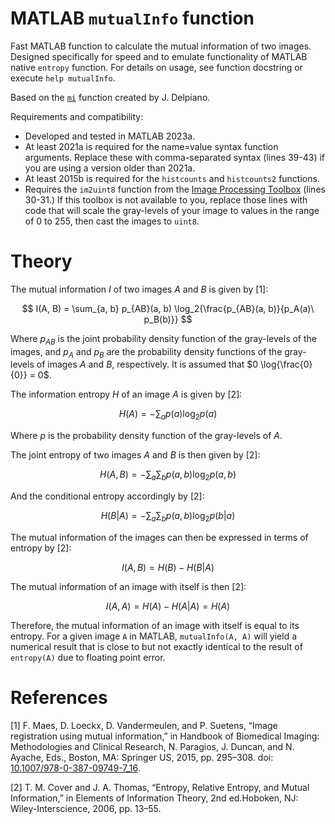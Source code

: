 # MATLAB `mutualInfo` function

Fast MATLAB function to calculate the mutual information of two images. Designed specifically for speed and to emulate functionality of MATLAB native `entropy` function. For details on usage, see function docstring or execute `help mutualInfo`.

Based on the [`mi`](https://www.mathworks.com/matlabcentral/fileexchange/13289-fast-mutual-information-of-two-images-or-signals) function created by J. Delpiano.

Requirements and compatibility:
- Developed and tested in MATLAB 2023a.
- At least 2021a is required for the name=value syntax function arguments. Replace these with comma-separated syntax (lines 39-43) if you are using a version older than 2021a.
- At least 2015b is required for the `histcounts` and `histcounts2` functions.
- Requires the `im2uint8` function from the [Image Processing Toolbox](https://www.mathworks.com/products/image.html) (lines 30-31.) If this toolbox is not available to you, replace those lines with code that will scale the gray-levels of your image to values in the range of 0 to 255, then cast the images to `uint8`.

# Theory
The mutual information $I$ of two images $A$ and $B$ is given by [1]:

$$ I(A, B) = \sum_{a, b} p_{AB}(a, b) \log_2{\frac{p_{AB}(a, b)}{p_A(a)\ p_B(b)}} $$

Where $p_{AB}$ is the joint probability density function of the gray-levels of the images, and $p_A$ and $p_B$ are the probability density functions of the gray-levels of images $A$ and $B$, respectively. It is assumed that $0 \log{\frac{0}{0}} = 0$.

The information entropy $H$ of an image $A$ is given by [2]:

$$ H(A) = -\sum_{a} p(a) \log_2{p(a)} $$

Where $p$ is the probability density function of the gray-levels of $A$.

The joint entropy of two images $A$ and $B$ is then given by [2]:

$$ H(A, B) = -\sum_{a} \sum_{b} p(a, b) \log_2{p(a, b)} $$

And the conditional entropy accordingly by [2]:

$$ H(B|A) = -\sum_{a} \sum_{b} p(a, b) \log_2{p(b|a)} $$

The mutual information of the images can then be expressed in terms of entropy by [2]:

$$ I(A, B) = H(B) - H(B|A) $$

The mutual information of an image with itself is then [2]:

$$ I(A, A) = H(A) - H(A|A) = H(A) $$

Therefore, the mutual information of an image with itself is equal to its entropy. For a given image `A` in MATLAB, `mutualInfo(A, A)` will yield a numerical result that is close to but not exactly identical to the result of `entropy(A)` due to floating point error.

# References
[1] F. Maes, D. Loeckx, D. Vandermeulen, and P. Suetens, “Image registration using mutual information,” in Handbook of Biomedical Imaging: Methodologies and Clinical Research, N. Paragios, J. Duncan, and N. Ayache, Eds., Boston, MA: Springer US, 2015, pp. 295–308. doi: [10.1007/978-0-387-09749-7_16](http://doi.org/10.1007/978-0-387-09749-7_16).

[2] T. M. Cover and J. A. Thomas, “Entropy, Relative Entropy, and Mutual Information,” in Elements of Information Theory, 2nd ed.Hoboken, NJ: Wiley-Interscience, 2006, pp. 13–55.
